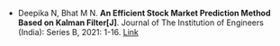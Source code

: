 * Deepika N, Bhat M N. <b>An Efficient Stock Market Prediction Method Based on Kalman Filter[J]</b>. Journal of The Institution of Engineers (India): Series B, 2021: 1-16. [Link](https://link.springer.com/article/10.1007/s40031-021-00583-9)